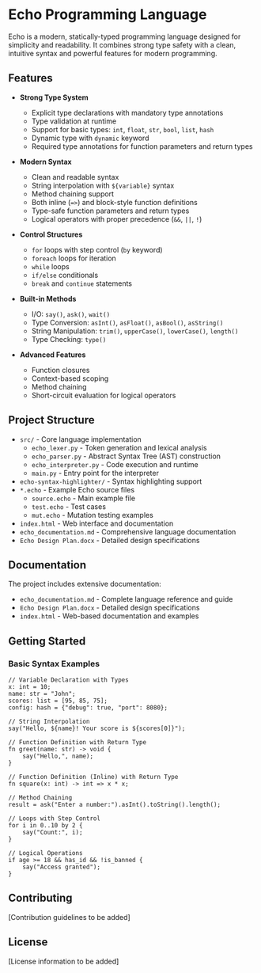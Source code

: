 #  Echo Programming Language

Echo is a modern, statically-typed programming language designed for simplicity and readability. It combines strong type safety with a clean, intuitive syntax and powerful features for modern programming.

## Features

- **Strong Type System**
  - Explicit type declarations with mandatory type annotations
  - Type validation at runtime
  - Support for basic types: `int`, `float`, `str`, `bool`, `list`, `hash`
  - Dynamic type with `dynamic` keyword
  - Required type annotations for function parameters and return types

- **Modern Syntax**
  - Clean and readable syntax
  - String interpolation with `${variable}` syntax
  - Method chaining support
  - Both inline (`=>`) and block-style function definitions
  - Type-safe function parameters and return types
  - Logical operators with proper precedence (`&&`, `||`, `!`)

- **Control Structures**
  - `for` loops with step control (`by` keyword)
  - `foreach` loops for iteration
  - `while` loops
  - `if/else` conditionals
  - `break` and `continue` statements

- **Built-in Methods**
  - I/O: `say()`, `ask()`, `wait()`
  - Type Conversion: `asInt()`, `asFloat()`, `asBool()`, `asString()`
  - String Manipulation: `trim()`, `upperCase()`, `lowerCase()`, `length()`
  - Type Checking: `type()`

- **Advanced Features**
  - Function closures
  - Context-based scoping
  - Method chaining
  - Short-circuit evaluation for logical operators

## Project Structure

- `src/` - Core language implementation
  - `echo_lexer.py` - Token generation and lexical analysis
  - `echo_parser.py` - Abstract Syntax Tree (AST) construction
  - `echo_interpreter.py` - Code execution and runtime
  - `main.py` - Entry point for the interpreter
- `echo-syntax-highlighter/` - Syntax highlighting support
- `*.echo` - Example Echo source files
  - `source.echo` - Main example file
  - `test.echo` - Test cases
  - `mut.echo` - Mutation testing examples
- `index.html` - Web interface and documentation
- `echo_documentation.md` - Comprehensive language documentation
- `Echo Design Plan.docx` - Detailed design specifications

## Documentation

The project includes extensive documentation:

- `echo_documentation.md` - Complete language reference and guide
- `Echo Design Plan.docx` - Detailed design specifications
- `index.html` - Web-based documentation and examples

## Getting Started

### Basic Syntax Examples

```echo
// Variable Declaration with Types
x: int = 10;
name: str = "John";
scores: list = [95, 85, 75];
config: hash = {"debug": true, "port": 8080};

// String Interpolation
say("Hello, ${name}! Your score is ${scores[0]}");

// Function Definition with Return Type
fn greet(name: str) -> void {
    say("Hello,", name);
}

// Function Definition (Inline) with Return Type
fn square(x: int) -> int => x * x;

// Method Chaining
result = ask("Enter a number:").asInt().toString().length();

// Loops with Step Control
for i in 0..10 by 2 {
    say("Count:", i);
}

// Logical Operations
if age >= 18 && has_id && !is_banned {
    say("Access granted");
}
```

## Contributing

[Contribution guidelines to be added]

## License

[License information to be added]
